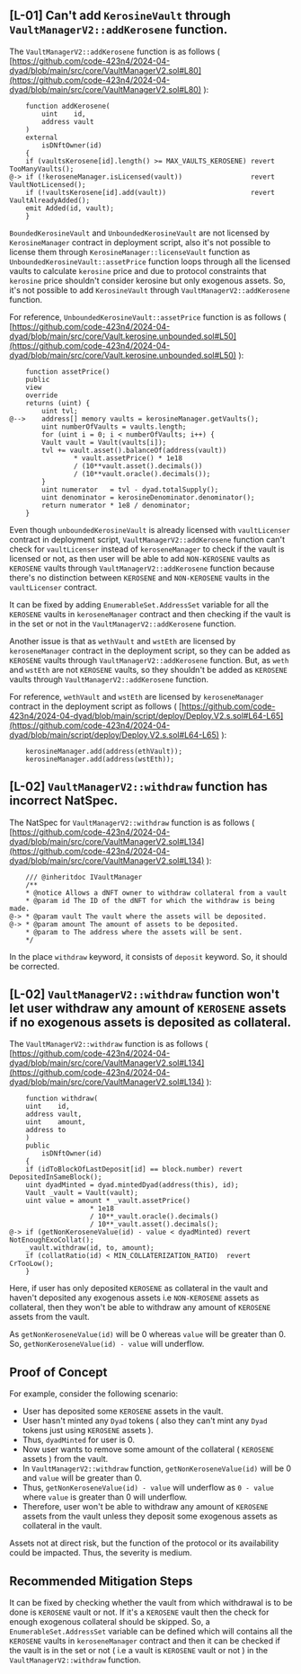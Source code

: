## [L-01] Can't add `KerosineVault` through `VaultManagerV2::addKerosene` function.

The `VaultManagerV2::addKerosene` function is as follows ( [https://github.com/code-423n4/2024-04-dyad/blob/main/src/core/VaultManagerV2.sol#L80](https://github.com/code-423n4/2024-04-dyad/blob/main/src/core/VaultManagerV2.sol#L80) ):

```solidity
    function addKerosene(
        uint    id,
        address vault
    )
    external
        isDNftOwner(id)
    {
    if (vaultsKerosene[id].length() >= MAX_VAULTS_KEROSENE) revert TooManyVaults();
@-> if (!keroseneManager.isLicensed(vault))                 revert VaultNotLicensed();
    if (!vaultsKerosene[id].add(vault))                     revert VaultAlreadyAdded();
    emit Added(id, vault);
    }
```

`BoundedKerosineVault` and `UnboundedKerosineVault` are not licensed by `KerosineManager` contract in deployment script, also it's not possible to license them through `KerosineManager::licenseVault` function as `UnboundedKerosineVault::assetPrice` function loops through all the licensed vaults to calculate `kerosine` price and due to protocol constraints that `kerosine` price shouldn't consider kerosine but only exogenous assets. So, it's not possible to add `KerosineVault` through `VaultManagerV2::addKerosene` function.

For reference, `UnboundedKerosineVault::assetPrice` function is as follows ( [https://github.com/code-423n4/2024-04-dyad/blob/main/src/core/Vault.kerosine.unbounded.sol#L50](https://github.com/code-423n4/2024-04-dyad/blob/main/src/core/Vault.kerosine.unbounded.sol#L50) ):

```solidity
    function assetPrice()
    public
    view
    override
    returns (uint) {
        uint tvl;
@-->    address[] memory vaults = kerosineManager.getVaults();
        uint numberOfVaults = vaults.length;
        for (uint i = 0; i < numberOfVaults; i++) {
        Vault vault = Vault(vaults[i]);
        tvl += vault.asset().balanceOf(address(vault))
                * vault.assetPrice() * 1e18
                / (10**vault.asset().decimals())
                / (10**vault.oracle().decimals());
        }
        uint numerator   = tvl - dyad.totalSupply();
        uint denominator = kerosineDenominator.denominator();
        return numerator * 1e8 / denominator;
    }
```

Even though `unboundedKerosineVault` is already licensed with `vaultLicenser` contract in deployment script, `VaultManagerV2::addKerosene` function can't check for `vaultLicenser` instead of `keroseneManager` to check if the vault is licensed or not, as then user will be able to add `NON-KEROSENE` vaults as `KEROSENE` vaults through `VaultManagerV2::addKerosene` function because there's no distinction between `KEROSENE` and `NON-KEROSENE` vaults in the `vaultLicenser` contract.

It can be fixed by adding `EnumerableSet.AddressSet` variable for all the `KEROSENE` vaults in `keroseneManager` contract and then checking if the vault is in the set or not in the `VaultManagerV2::addKerosene` function.

Another issue is that as `wethVault` and `wstEth` are licensed by `keroseneManager` contract in the deployment script, so they can be added as `KEROSENE` vaults through `VaultManagerV2::addKerosene` function. But, as `weth` and `wstEth` are not `KEROSENE` vaults, so they shouldn't be added as `KEROSENE` vaults through `VaultManagerV2::addKerosene` function.

For reference, `wethVault` and `wstEth` are licensed by `keroseneManager` contract in the deployment script as follows ( [https://github.com/code-423n4/2024-04-dyad/blob/main/script/deploy/Deploy.V2.s.sol#L64-L65](https://github.com/code-423n4/2024-04-dyad/blob/main/script/deploy/Deploy.V2.s.sol#L64-L65) ):

```solidity
    kerosineManager.add(address(ethVault));
    kerosineManager.add(address(wstEth));
```

## [L-02] `VaultManagerV2::withdraw` function has incorrect NatSpec.

The NatSpec for `VaultManagerV2::withdraw` function is as follows ( [https://github.com/code-423n4/2024-04-dyad/blob/main/src/core/VaultManagerV2.sol#L134](https://github.com/code-423n4/2024-04-dyad/blob/main/src/core/VaultManagerV2.sol#L134) ):

```solidity
    /// @inheritdoc IVaultManager
    /**
    * @notice Allows a dNFT owner to withdraw collateral from a vault
    * @param id The ID of the dNFT for which the withdraw is being made.
@-> * @param vault The vault where the assets will be deposited.
@-> * @param amount The amount of assets to be deposited.
    * @param to The address where the assets will be sent.
    */
```

In the place `withdraw` keyword, it consists of `deposit` keyword. So, it should be corrected.

## [L-02] `VaultManagerV2::withdraw` function won't let user withdraw any amount of `KEROSENE` assets if no exogenous assets is deposited as collateral.

The `VaultManagerV2::withdraw` function is as follows ( [https://github.com/code-423n4/2024-04-dyad/blob/main/src/core/VaultManagerV2.sol#L134](https://github.com/code-423n4/2024-04-dyad/blob/main/src/core/VaultManagerV2.sol#L134) ):

```solidity
    function withdraw(
    uint    id,
    address vault,
    uint    amount,
    address to
    )
    public
        isDNftOwner(id)
    {
    if (idToBlockOfLastDeposit[id] == block.number) revert DepositedInSameBlock();
    uint dyadMinted = dyad.mintedDyad(address(this), id);
    Vault _vault = Vault(vault);
    uint value = amount * _vault.assetPrice()
                    * 1e18
                    / 10**_vault.oracle().decimals()
                    / 10**_vault.asset().decimals();
@-> if (getNonKeroseneValue(id) - value < dyadMinted) revert NotEnoughExoCollat();
    _vault.withdraw(id, to, amount);
    if (collatRatio(id) < MIN_COLLATERIZATION_RATIO)  revert CrTooLow();
    }
```

Here, if user has only deposited `KEROSENE` as collateral in the vault and haven't deposited any exogenous assets i.e `NON-KEROSENE` assets as collateral, then they won't be able to withdraw any amount of `KEROSENE` assets from the vault.

As `getNonKeroseneValue(id)` will be 0 whereas `value` will be greater than 0. So, `getNonKeroseneValue(id) - value` will underflow.

## Proof of Concept

For example, consider the following scenario:

- User has deposited some `KEROSENE` assets in the vault.
- User hasn't minted any `Dyad` tokens ( also they can't mint any `Dyad` tokens just using `KEROSENE` assets ).
- Thus, `dyadMinted` for user is 0.
- Now user wants to remove some amount of the collateral ( `KEROSENE` assets ) from the vault.
- In `VaultManagerV2::withdraw` function, `getNonKeroseneValue(id)` will be 0 and `value` will be greater than 0.
- Thus, `getNonKeroseneValue(id) - value` will underflow as `0 - value` where `value` is greater than 0 will underflow.
- Therefore, user won't be able to withdraw any amount of `KEROSENE` assets from the vault unless they deposit some exogenous assets as collateral in the vault.

Assets not at direct risk, but the function of the protocol or its availability could be impacted. Thus, the severity is medium.

## Recommended Mitigation Steps

It can be fixed by checking whether the vault from which withdrawal is to be done is `KEROSENE` vault or not. If it's a `KEROSENE` vault then the check for enough exogenous collateral should be skipped. So, a `EnumerableSet.AddressSet` variable can be defined which will contains all the `KEROSENE` vaults in `keroseneManager` contract and then it can be checked if the vault is in the set or not ( i.e a vault is `KEROSENE` vault or not ) in the `VaultManagerV2::withdraw` function.
